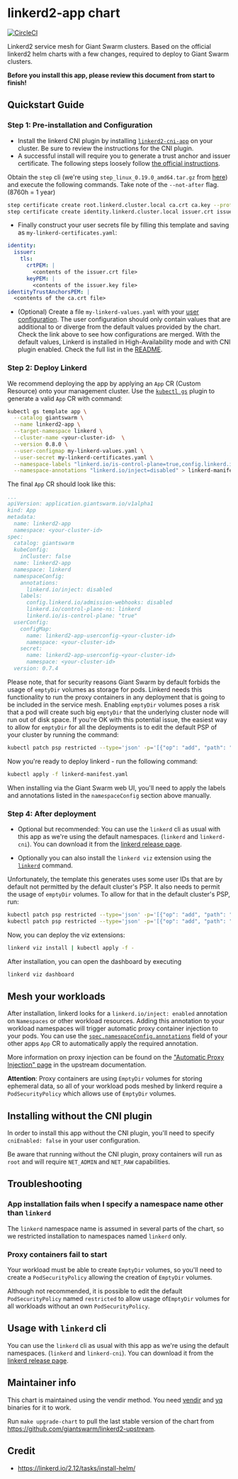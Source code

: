 # linkerd2-app chart

[![CircleCI](https://circleci.com/gh/giantswarm/linkerd2-app.svg?style=shield)](https://circleci.com/gh/giantswarm/linkerd2-app)

Linkerd2 service mesh for Giant Swarm clusters. Based on the official linkerd2 helm charts with a few changes, required to deploy to Giant Swarm clusters.

**Before you install this app, please review this document from start to finish!**

## Quickstart Guide

### Step 1: Pre-installation and Configuration

- Install the linkerd CNI plugin by installing [`linkerd2-cni-app`](https://github.com/giantswarm/linkerd2-cni-app) on your cluster. Be sure to review the instructions for the CNI plugin.
- A successful install will require you to generate a trust anchor and issuer certificate. The following steps loosely follow [the official instructions](https://linkerd.io/2.12/tasks/generate-certificates/).

Obtain the `step` cli (we're using `step_linux_0.19.0_amd64.tar.gz` from [here](https://github.com/smallstep/cli/releases/tag/v0.19.0)) and execute the following commands. Take note of the `--not-after` flag. (8760h = 1 year)

```bash
step certificate create root.linkerd.cluster.local ca.crt ca.key --profile root-ca --no-password --insecure --not-after=8760h
step certificate create identity.linkerd.cluster.local issuer.crt issuer.key --profile intermediate-ca --not-after=8760h --no-password --insecure --ca ca.crt --ca-key ca.key
```

- Finally construct your user secrets file by filling this template and saving as `my-linkerd-certificates.yaml`:

```yaml
identity:
  issuer:
    tls:
      crtPEM: |
        <contents of the issuer.crt file>
      keyPEM: |
        <contents of the issuer.key file>
identityTrustAnchorsPEM: |
  <contents of the ca.crt file>
```

- (Optional) Create a file `my-linkerd-values.yaml` with your [user configuration](https://docs.giantswarm.io/app-platform/app-configuration/). The user configuration should only contain values that are additional to or diverge from the default values provided by the chart. Check the link above to see how configurations are merged.
With the default values, Linkerd is installed in High-Availability mode and with CNI plugin enabled. Check the full list in the [README](https://github.com/giantswarm/linkerd2-app/blob/main/helm/linkerd-control-plane/README.md).

### Step 2: Deploy Linkerd

We recommend deploying the app by applying an `App` CR (Custom Resource) onto your management cluster. Use the [`kubectl gs`](https://docs.giantswarm.io/ui-api/kubectl-gs/) plugin to generate a valid `App` CR with command:

```bash
kubectl gs template app \
  --catalog giantswarm \
  --name linkerd2-app \
  --target-namespace linkerd \
  --cluster-name <your-cluster-id>  \
  --version 0.8.0 \
  --user-configmap my-linkerd-values.yaml \
  --user-secret my-linkerd-certificates.yaml \
  --namespace-labels "linkerd.io/is-control-plane=true,config.linkerd.io/admission-webhooks=disabled,linkerd.io/control-plane-ns=linkerd" \
  --namespace-annotations "linkerd.io/inject=disabled" > linkerd-manifest.yaml
```

The final `App` CR should look like this:

```yaml
...
apiVersion: application.giantswarm.io/v1alpha1
kind: App
metadata:
  name: linkerd2-app
  namespace: <your-cluster-id>
spec:
  catalog: giantswarm
  kubeConfig:
    inCluster: false
  name: linkerd2-app
  namespace: linkerd
  namespaceConfig:
    annotations:
      linkerd.io/inject: disabled
    labels:
      config.linkerd.io/admission-webhooks: disabled
      linkerd.io/control-plane-ns: linkerd
      linkerd.io/is-control-plane: "true"
  userConfig:
    configMap:
      name: linkerd2-app-userconfig-<your-cluster-id>
      namespace: <your-cluster-id>
    secret:
      name: linkerd2-app-userconfig-<your-cluster-id>
      namespace: <your-cluster-id>
  version: 0.7.4
```

Please note, that for security reasons Giant Swarm by default forbids the usage of
`emptyDir` volumes as storage for pods. Linkerd needs this functionality to run the proxy containers in any deployment that is going to be included in
the service mesh. Enabling `emptyDir` volumes poses a risk that a pod will create
such big `emptyDir` that the underlying cluster node will run out of disk space.
If you're OK with this potential issue, the easiest way to allow for `emptyDir`
for all the deployments is to edit the default PSP of your cluster by running the
command:

```bash
kubectl patch psp restricted --type='json' -p='[{"op": "add", "path": "/spec/volumes/-", "value": "emptyDir"}]'
```

Now you're ready to deploy linkerd - run the following command:

```bash
kubectl apply -f linkerd-manifest.yaml
```

When installing via the Giant Swarm web UI, you'll need to apply the labels
and annotations listed in the `namespaceConfig` section above manually.

### Step 4: After deployment

- Optional but recommended: You can use the `linkerd` cli as usual with this app as we're using the default namespaces. (`linkerd` and `linkerd-cni`). You can download it from the [linkerd release page](https://github.com/linkerd/linkerd2/releases/tag/stable-2.12.1).

- Optionally you can also install the `linkerd viz` extension using the [`linkerd`](#usage-with-linkerd-cli) command.

Unfortunately, the template this generates uses some user IDs that are by default
not permitted by the default cluster's PSP. It also needs to permit the usage
of `emptyDir` volumes. To allow for that in the default cluster's PSP, run:

```bash
kubectl patch psp restricted --type='json' -p='[{"op": "add", "path": "/spec/volumes/-", "value": "emptyDir"}]' # if you haven't done this before
kubectl patch psp restricted --type='json' -p='[{"op": "add", "path": "/spec/volumes/-", "value": "emptyDir"},{"op": "replace", "path":"/spec/runAsUser/ranges/0/min", "value": 472}]' # grafana from 'linkerd viz' uses UID 472
```

Now, you can deploy the viz extensions:

```bash
linkerd viz install | kubectl apply -f -
```

After installation, you can open the dashboard by executing

```bash
linkerd viz dashboard
```

## Mesh your workloads

After installation, linkerd looks for a `linkerd.io/inject: enabled` annotation on `Namespaces` or other workload resources. Adding this annotation to your workload namespaces will trigger automatic proxy container injection to your pods. You can use the [`spec.namespaceConfig.annotations`](https://docs.giantswarm.io/app-platform/namespace-configuration/) field of your other apps `App` CR to automatically apply the required annotation.

More information on proxy injection can be found on the ["Automatic Proxy Injection" page](https://linkerd.io/2.12/features/proxy-injection/) in the upstream documentation.

**Attention**: Proxy containers are using `EmptyDir` volumes for storing ephemeral data, so all of your workload pods meshed by linkerd require a `PodSecurityPolicy` which allows use of `EmptyDir` volumes.

## Installing without the CNI plugin

In order to install this app without the CNI plugin, you'll need to specify `cniEnabled: false` in your user configuration.

Be aware that running without the CNI plugin, proxy containers will run as `root` and will require `NET_ADMIN` and `NET_RAW` capabilities.

## Troubleshooting

### App installation fails when I specify a namespace name other than `linkerd`

The `linkerd` namespace name is assumed in several parts of the chart, so we restricted installation to namespaces named `linkerd` only.

### Proxy containers fail to start

Your workload must be able to create `EmptyDir` volumes, so you'll need to create a `PodSecurityPolicy` allowing the creation of `EmptyDir` volumes.

Although not recommended, it is possible to edit the default `PodSecurityPolicy` named `restricted` to allow usage of`EmptyDir` volumes for all workloads without an own `PodSecurityPolicy`.

## Usage with `linkerd` cli

You can use the `linkerd` cli as usual with this app as we're using the default namespaces. (`linkerd` and `linkerd-cni`). You can download it from the [linkerd release page](https://github.com/linkerd/linkerd2/releases/tag/stable-2.12.1).

## Maintainer info

This chart is maintained using the vendir method. You need [vendir](https://github.com/vmware-tanzu/carvel-vendir) and [yq](https://github.com/mikefarah/yq) binaries for it to work.

Run `make upgrade-chart` to pull the last stable version of the chart from 
<https://github.com/giantswarm/linkerd2-upstream>.

## Credit

- <https://linkerd.io/2.12/tasks/install-helm/>

